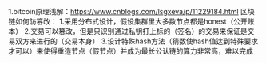1.bitcoin原理浅解：https://www.cnblogs.com/lsgxeva/p/11229184.html
区块链如何防篡改：
1.采用分布式设计，假设集群里大多数节点都是honest（公开账本）
2.交易可以篡改，但是只识别通过私钥打上标的（签名）的交易来保证是交易双方来进行的（交易本身）
3.设计特殊hash方法（猜数使hash值达到特殊要求才可以）来使得重造节点（假节点）并成为最长公认链的算力非常高，难以完成